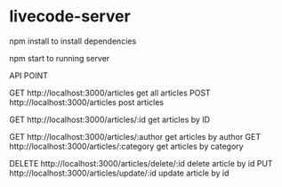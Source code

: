# livecode-server
npm install to install dependencies

npm start to running server

API POINT

GET http://localhost:3000/articles 
    get all articles
POST http://localhost:3000/articles
    post articles

GET http://localhost:3000/articles/:id
    get articles by ID

GET http://localhost:3000/articles/:author
    get articles by author
GET http://localhost:3000/articles/:category
    get articles by category

DELETE http://localhost:3000/articles/delete/:id
    delete article by id
PUT http://localhost:3000/articles/update/:id
    update article by id